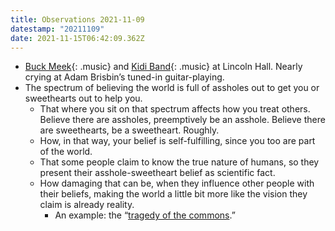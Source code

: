```yaml
---
title: Observations 2021-11-09
datestamp: "20211109"
date: 2021-11-15T06:42:09.362Z
---
```

- [Buck Meek](https://buckmeek.bandcamp.com/){: .music} and [Kidi Band](https://kidiband.bandcamp.com/){: .music} at Lincoln Hall. Nearly crying at Adam Brisbin’s tuned-in guitar-playing.
- The spectrum of believing the world is full of assholes out to get you or sweethearts out to help you.
	- That where you sit on that spectrum affects how you treat others. Believe there are assholes, preemptively be an asshole. Believe there are sweethearts, be a sweetheart. Roughly.
	- How, in that way, your belief is self-fulfilling, since you too are part of the world.
	- That some people claim to know the true nature of humans, so they present their asshole-sweetheart belief as scientific fact.
	- How damaging that can be, when they influence other people with their beliefs, making the world a little bit more like the vision they claim is already reality.
		- An example: the “[tragedy of the commons](https://en.wikipedia.org/wiki/Tragedy_of_the_commons).”
